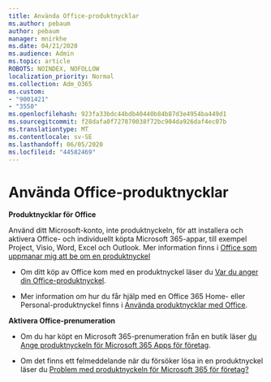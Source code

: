 ```yaml
---
title: Använda Office-produktnycklar
ms.author: pebaum
author: pebaum
manager: mnirkhe
ms.date: 04/21/2020
ms.audience: Admin
ms.topic: article
ROBOTS: NOINDEX, NOFOLLOW
localization_priority: Normal
ms.collection: Adm_O365
ms.custom:
- "9001421"
- "3550"
ms.openlocfilehash: 923fa33bdc44bdb40440b84b87d3e4954ba449d1
ms.sourcegitcommit: f28dafa0f727870038f72bc904da926daf4ec07b
ms.translationtype: MT
ms.contentlocale: sv-SE
ms.lasthandoff: 06/05/2020
ms.locfileid: "44582469"
---
```

# <a name="using-office-product-keys"></a>Använda Office-produktnycklar

**Produktnycklar för Office**

Använd ditt Microsoft-konto, inte produktnyckeln, för att installera och aktivera Office- och individuellt köpta Microsoft 365-appar, till exempel Project, Visio, Word, Excel och Outlook. Mer information finns i [Office som uppmanar mig att be om en produktnyckel](https://support.office.com/article/12a5763a-d45c-4685-8c95-a44500213759?ui=en-US&rs=en-US&ad=US#bkmk_promptforpkey)

- Om ditt köp av Office kom med en produktnyckel läser du [Var du anger din Office-produktnyckel](https://support.office.com/article/Where-to-enter-your-Office-product-key-0a82e5ae-739e-4b92-a6f4-2ec780c185db).

- Mer information om hur du får hjälp med en Office 365 Home- eller Personal-produktnyckel finns i [Använda produktnycklar med Office](https://support.office.com/article/using-product-keys-with-office-12a5763a-d45c-4685-8c95-a44500213759).

**Aktivera Office-prenumeration** 

- Om du har köpt en Microsoft 365-prenumeration från en butik läser [du Ange produktnyckeln för Microsoft 365 Apps för företag](https://docs.microsoft.com/microsoft-365/commerce/enter-your-product-key).

- Om det finns ett felmeddelande när du försöker lösa in en produktnyckel läser du [Problem med produktnyckeln för Microsoft 365 för företag?](https://docs.microsoft.com/microsoft-365/commerce/product-key-errors-and-solutions)
